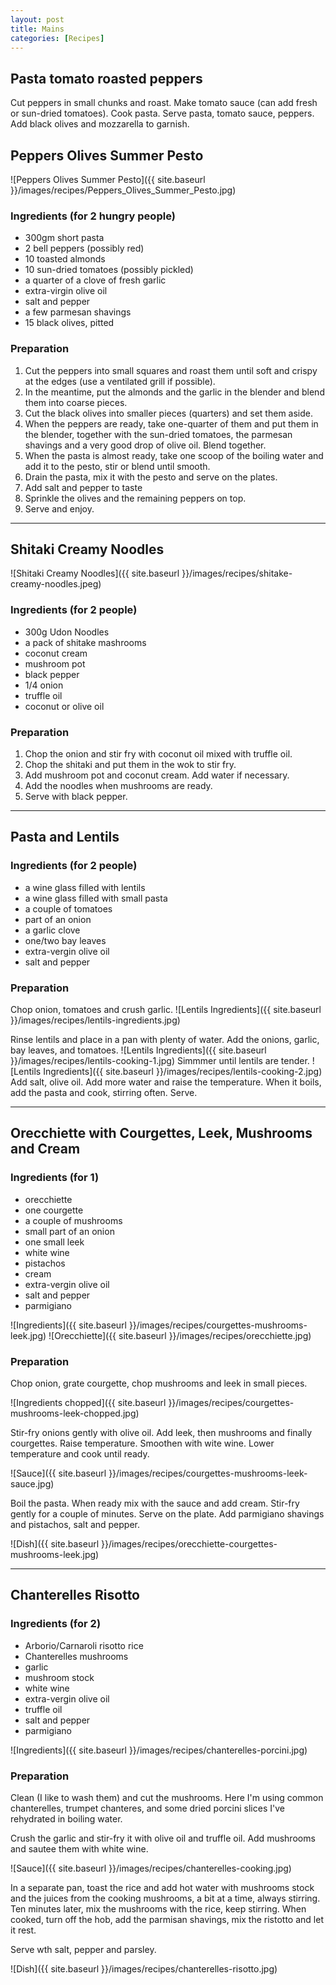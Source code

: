 ```yaml
---
layout: post
title: Mains
categories: [Recipes]
---
```


## Pasta tomato roasted peppers
Cut peppers in small chunks and roast. 
Make tomato sauce (can add fresh or sun-dried tomatoes).
Cook pasta.
Serve pasta, tomato sauce, peppers. Add black olives and mozzarella to garnish.

## Peppers Olives Summer Pesto
![Peppers Olives Summer Pesto]({{ site.baseurl }}/images/recipes/Peppers_Olives_Summer_Pesto.jpg)
### Ingredients (for 2 hungry people)
- 300gm short pasta
- 2 bell peppers (possibly red)
- 10 toasted almonds
- 10 sun-dried tomatoes (possibly pickled)
- a quarter of a clove of fresh garlic
- extra-virgin olive oil
- salt and pepper
- a few parmesan shavings
- 15 black olives, pitted

### Preparation
1. Cut the peppers into small squares and roast them until soft and crispy at the edges (use a ventilated grill if possible).
2. In the meantime, put the almonds and the garlic in the blender and blend them into coarse pieces.
3. Cut the black olives into smaller pieces (quarters) and set them aside.
4. When the peppers are ready, take one-quarter of them and put them in the blender, together with the sun-dried tomatoes, the parmesan shavings and a very good drop of olive oil. Blend together.
5. When the pasta is almost ready, take one scoop of the boiling water and add it to the pesto, stir or blend until smooth.
6. Drain the pasta, mix it with the pesto and serve on the plates.
7. Add salt and pepper to taste
8. Sprinkle the olives and the remaining peppers on top.
9. Serve and enjoy.

---

## Shitaki Creamy Noodles
![Shitaki Creamy Noodles]({{ site.baseurl }}/images/recipes/shitake-creamy-noodles.jpeg)
### Ingredients (for 2 people)
- 300g Udon Noodles
- a pack of shitake mashrooms
- coconut cream
- mushroom pot
- black pepper
- 1/4 onion
- truffle oil
- coconut or olive oil

### Preparation
1. Chop the onion and stir fry with coconut oil mixed with truffle oil.
2. Chop the shitaki and put them in the wok to stir fry.
3. Add mushroom pot and coconut cream. Add water if necessary.
4. Add the noodles when mushrooms are ready.
5. Serve with black pepper.

---

## Pasta and Lentils
### Ingredients (for 2 people)
- a wine glass filled with lentils
- a wine glass filled with small pasta
- a couple of tomatoes
- part of an onion
- a garlic clove
- one/two bay leaves
- extra-vergin olive oil
- salt and pepper

### Preparation
Chop onion, tomatoes and crush garlic.
![Lentils Ingredients]({{ site.baseurl }}/images/recipes/lentils-ingredients.jpg)

Rinse lentils and place in a pan with plenty of water. Add the onions, garlic, bay leaves, and tomatoes.
![Lentils Ingredients]({{ site.baseurl }}/images/recipes/lentils-cooking-1.jpg)
Simmmer until lentils are tender.
![Lentils Ingredients]({{ site.baseurl }}/images/recipes/lentils-cooking-2.jpg)
Add salt, olive oil.
Add more water and raise the temperature. When it boils, add the pasta and cook, stirring often.
Serve.

---

## Orecchiette with Courgettes, Leek, Mushrooms and Cream
### Ingredients (for 1)
- orecchiette
- one courgette
- a couple of mushrooms
- small part of an onion
- one small leek
- white wine
- pistachos
- cream
- extra-vergin olive oil
- salt and pepper
- parmigiano

![Ingredients]({{ site.baseurl }}/images/recipes/courgettes-mushrooms-leek.jpg)
![Orecchiette]({{ site.baseurl }}/images/recipes/orecchiette.jpg)

### Preparation
Chop onion, grate courgette, chop mushrooms and leek in small pieces.

![Ingredients chopped]({{ site.baseurl }}/images/recipes/courgettes-mushrooms-leek-chopped.jpg)

Stir-fry onions gently with olive oil. Add leek, then mushrooms and finally courgettes. Raise temperature. Smoothen with wite wine. Lower temperature and cook until ready.

![Sauce]({{ site.baseurl }}/images/recipes/courgettes-mushrooms-leek-sauce.jpg)

Boil the pasta. When ready mix with the sauce and add cream. Stir-fry gently for a couple of minutes. Serve on the plate. Add parmigiano shavings and pistachos, salt and pepper.

![Dish]({{ site.baseurl }}/images/recipes/orecchiette-courgettes-mushrooms-leek.jpg)

---

## Chanterelles Risotto
### Ingredients (for 2)
- Arborio/Carnaroli risotto rice
- Chanterelles mushrooms
- garlic
- mushroom stock
- white wine
- extra-vergin olive oil
- truffle oil
- salt and pepper
- parmigiano

![Ingredients]({{ site.baseurl }}/images/recipes/chanterelles-porcini.jpg)

### Preparation
Clean (I like to wash them) and cut the mushrooms. Here I'm using common chanterelles, trumpet chanteres, and some dried porcini slices I've rehydrated in boiling water.

Crush the garlic and stir-fry it with olive oil and truffle oil. Add mushrooms and sautee them with white wine.

![Sauce]({{ site.baseurl }}/images/recipes/chanterelles-cooking.jpg)

In a separate pan, toast the rice and add hot water with mushrooms stock and the juices from the cooking mushrooms, a bit at a time, always stirring.
Ten minutes later, mix the mushrooms with the rice, keep stirring.
When cooked, turn off the hob, add the parmisan shavings, mix the ristotto and let it rest.

Serve wth salt, pepper and parsley.

![Dish]({{ site.baseurl }}/images/recipes/chanterelles-risotto.jpg)


